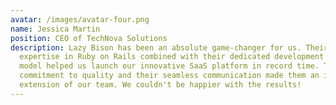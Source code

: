```yaml
---
avatar: /images/avatar-four.png
name: Jessica Martin
position: CEO of TechNova Solutions
description: Lazy Bison has been an absolute game-changer for us. Their
  expertise in Ruby on Rails combined with their dedicated development team
  model helped us launch our innovative SaaS platform in record time. Their
  commitment to quality and their seamless communication made them an invaluable
  extension of our team. We couldn't be happier with the results!
---
```

